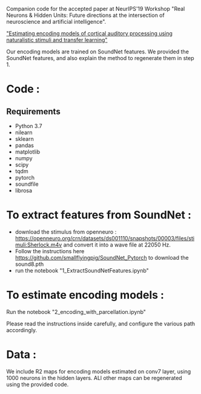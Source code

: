 Companion code for the accepted paper at NeurIPS'19 Workshop "Real Neurons & Hidden Units: Future directions at the intersection of neuroscience and artificial intelligence".

["Estimating encoding models of cortical auditory processing using naturalistic stimuli and transfer learning"](https://openreview.net/forum?id=SyxENQtL8H "Link to paper on OpenReview.net")


Our encoding models are trained on SoundNet features. We provided the SoundNet features, and also explain the method to regenerate them in step 1.

# Code : 

## Requirements 

* Python 3.7
* nilearn
* sklearn
* pandas
* matplotlib
* numpy
* scipy
* tqdm
* pytorch
* soundfile
* librosa


# To extract features from SoundNet : 
* download the stimulus from openneuro : https://openneuro.org/crn/datasets/ds001110/snapshots/00003/files/stimuli:Sherlock.m4v and convert it into a wave file at 22050 Hz. 
* Follow the instructions here https://github.com/smallflyingpig/SoundNet_Pytorch to download the sound8.pth
* run the notebook "1_ExtractSoundNetFeatures.ipynb"

# To estimate encoding models : 

Run the notebook "2_encoding_with_parcellation.ipynb"

Please read the instructions inside carefully, and configure the various path accordingly.

# Data :

 We include R2 maps for encoding models estimated on conv7 layer, using 1000 neurons in the hidden layers. 
 ALl other maps can be regenerated using the provided code. 
